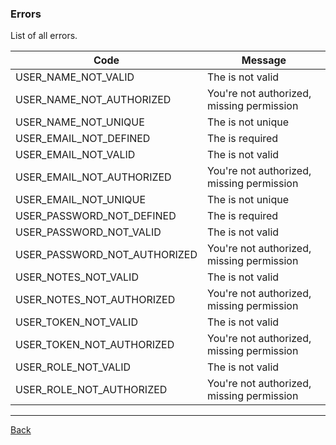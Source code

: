 ### Errors

List of all errors.

| Code                           | Message                                      |
|--------------------------------|----------------------------------------------|
| USER_NAME_NOT_VALID | The  is not valid |
| USER_NAME_NOT_AUTHORIZED | You're not authorized, missing  permission |
| USER_NAME_NOT_UNIQUE | The  is not unique |
| USER_EMAIL_NOT_DEFINED | The  is required |
| USER_EMAIL_NOT_VALID | The  is not valid |
| USER_EMAIL_NOT_AUTHORIZED | You're not authorized, missing  permission |
| USER_EMAIL_NOT_UNIQUE | The  is not unique |
| USER_PASSWORD_NOT_DEFINED | The  is required |
| USER_PASSWORD_NOT_VALID | The  is not valid |
| USER_PASSWORD_NOT_AUTHORIZED | You're not authorized, missing  permission |
| USER_NOTES_NOT_VALID | The  is not valid |
| USER_NOTES_NOT_AUTHORIZED | You're not authorized, missing  permission |
| USER_TOKEN_NOT_VALID | The  is not valid |
| USER_TOKEN_NOT_AUTHORIZED | You're not authorized, missing  permission |
| USER_ROLE_NOT_VALID | The  is not valid |
| USER_ROLE_NOT_AUTHORIZED | You're not authorized, missing  permission |

---
[Back](index.md)